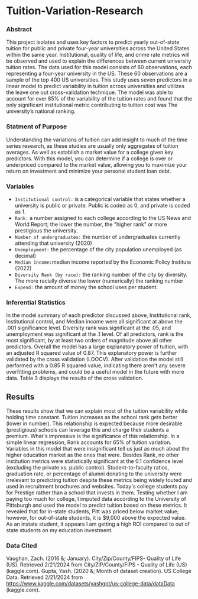 # Tuition-Variation-Research
### Abstract
This project isolates and uses key factors to predict yearly out-of-state tuition for public and private four-year universities across the United States within the same year. Institutional, quality of life, and crime rate metrics will be observed and used to explain the differences between current university tuition rates. The data used for this model consists of 60 observations, each representing a four-year university in the US. These 60 observations are a sample of the top 400 US universities. This study uses seven predictors in a linear model to predict variability in tuition across universities and utilizes the leave one out cross-validation technique. The model was able to account for over 85% of the variability of the tuition rates and found that the only significant institutional metric contributing to tuition cost was The university’s national ranking.

### Statment of Purpose
Understanding the variations of tuition can add insight to much of the time series research, as these studies are usually only aggregates of tuition averages. As well as establish a market value for a college given key predictors. With this model, you can determine if a college is over or underpriced compared to the market value, allowing you to maximize your return on investment and minimize your personal student loan debt.

### Variables
+ `Institutional control:` is a categorical variable that states whether a university is public or private. Public is coded as 0, and private is coded as 1.
+ `Rank:` a number assigned to each college according to the US News and World Report; the lower the number, the "higher rank" or more prestigious the university.
+ `Number of undergraduates:` the number of undergraduates currently attending that university (2020)
+ `Unemployment:` the percentage of the city population unemployed (as decimal)
+ `Median income:`median income reported by the Economic Policy Institute (2022)
+ `Diversity Rank (by race):` the ranking number of the city by diversity. The more racially diverse the lower (numerically) the ranking number
+ `Expend:` the amount of money the school uses per student.

### Inferential Statistics
In the model summary of each predictor discussed above, Institutional rank, Institutional control, and Median income were all significant at above the .001 significance level. Diversity rank was significant at the .05, and unemployment was significant at the .1 level. Of all predictors, rank is the most significant, by at least two orders of magnitude above all other predictors. Overall the model has a large explanatory power of tuition, with an adjusted R squared value of 0.87. This explanatory power is further validated by the cross validation (LOOCV). After validation the model still performed with a 0.85 R squared value, indicating there aren't any severe overfitting problems, and could be a useful model in the future with more data. Table 3 displays the results of the cross validation.

## Results
These results show that we can explain most of the tuition variability while holding time constant. Tuition increases as the school rank gets better (lower in number). This relationship is expected because more desirable (prestigious) schools can leverage this and charge their students a premium. What's impressive is the significance of this relationship. In a simple linear regression, Rank accounts for 65% of tuition variation. Variables in this model that were insignificant tell us just as much about the higher education market as the ones that were. Besides Rank, no other institution metrics were statistically significant at the 0.1 confidence level (excluding the private vs. public control). Student-to-faculty ratios, graduation rate, or percentage of alumni donating to the university were irrelevant to predicting tuition despite these metrics being widely touted and used in recruitment brochures and websites. Today's college students pay for Prestige rather than a school that invests in them. Testing whether I am paying too much for college, I imputed data according to the University of Pittsburgh and used the model to predict tuition based on these metrics. It revealed that for in-state students, Pitt was priced below market value; however, for out-of-state students, it is $9,000 above the expected value. As an instate student, it appears I am getting a high ROI compared to out of state students on my education investment.

### Data Cited
Vaughan, Zach. (2016 &; January). City/Zip/County/FIPS- Quality of Life (US). Retrieved 2/21/2024 from City/ZIP/County/FIPS - Quality of Life (US) (kaggle.com).
Gupta, Yash. (2020 &; Month of dataset creation). US College Data. Retrieved 2/21/2024 from https://www.kaggle.com/datasets/yashgpt/us-college-data/dataData (kaggle.com).
